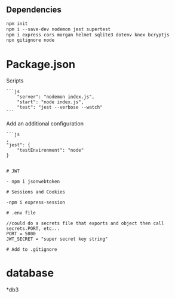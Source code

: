 ## Dependencies

```javascript
npm init
npm i --save-dev nodemon jest supertest
npm i express cors morgan helmet sqlite3 dotenv knex bcryptjs
npx gitignore node
```

# Package.json

Scripts

    ```js
        "server": "nodemon index.js",
        "start": "node index.js",
        "test": "jest --verbose --watch"
    ```

Add an additional configuration

    ```js
    ,
    "jest": {
        "testEnvironment": "node"
    }

```

# JWT

- npm i jsonwebtoken

# Sessions and Cookies

-npm i express-session

# .env file

//could do a secrets file that exports and object then call secrets.PORT, etc...
PORT = 5000
JWT_SECRET = "super secret key string"

# Add to .gitignore

```

# database

\*db3

```

```
